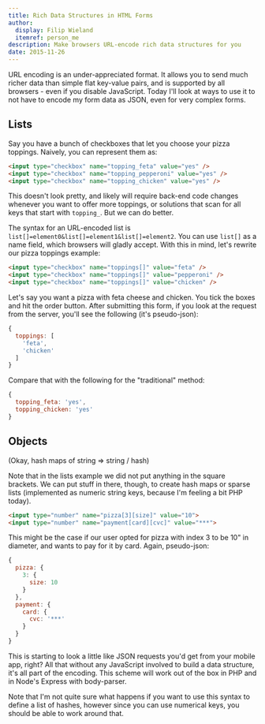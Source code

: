 ```yaml
---
title: Rich Data Structures in HTML Forms
author:
  display: Filip Wieland
  itemref: person_me
description: Make browsers URL-encode rich data structures for you
date: 2015-11-26
---
```


URL encoding is an under-appreciated format. It allows you to send much richer data than simple flat key-value pairs,
and is supported by all browsers - even if you disable JavaScript. Today I'll look at ways to use it to not have
to encode my form data as JSON, even for very complex forms.

## Lists

Say you have a bunch of checkboxes that let you choose your pizza toppings. Naively, you can represent them as:

~~~ html
<input type="checkbox" name="topping_feta" value="yes" />
<input type="checkbox" name="topping_pepperoni" value="yes" />
<input type="checkbox" name="topping_chicken" value="yes" />
~~~

This doesn't look pretty, and likely will require back-end code changes whenever you want to offer more toppings,
or solutions that scan for all keys that start with `topping_`. But we can do better.

The syntax for an URL-encoded list is `list[]=element0&list[]=element1&list[]=element2`. You can use `list[]` as a name field,
which browsers will gladly accept. With this in mind, let's rewrite our pizza toppings example:

~~~ html
<input type="checkbox" name="toppings[]" value="feta" />
<input type="checkbox" name="toppings[]" value="pepperoni" />
<input type="checkbox" name="toppings[]" value="chicken" />
~~~

Let's say you want a pizza with feta cheese and chicken. You tick the boxes and hit the order button.
After submitting this form, if you look at the request from the server, you'll see the following (it's pseudo-json):

~~~ javascript
{
  toppings: [
    'feta',
    'chicken'
  ]
}
~~~

Compare that with the following for the "traditional" method:

~~~ javascript
{
  topping_feta: 'yes',
  topping_chicken: 'yes'
}
~~~

## Objects

(Okay, hash maps of string => string / hash)

Note that in the lists example we did not put anything in
the square brackets. We can put stuff in there, though, to create hash maps
or sparse lists (implemented as numeric string keys, because I'm feeling a bit PHP today).

~~~ html
<input type="number" name="pizza[3][size]" value="10">
<input type="number" name="payment[card][cvc]" value="***">
~~~

This might be the case if our user opted for pizza with index 3 to be 10" in diameter,
and wants to pay for it by card. Again, pseudo-json:

~~~ javascript
{
  pizza: {
    3: {
      size: 10
    }
  },
  payment: {
    card: {
      cvc: '***'
    }
  }
}
~~~

This is starting to look a little like JSON requests you'd get from
your mobile app, right? All that without any JavaScript involved
to build a data structure, it's all part of the encoding. This
scheme will work out of the box in PHP and in Node's Express with body-parser.

Note that I'm not quite sure what happens if you want to use this
syntax to define a list of hashes, however since you can use numerical
keys, you should be able to work around that.
